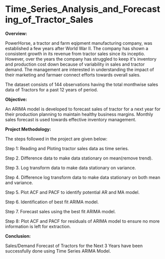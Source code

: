 # Time_Series_Analysis_and_Forecasting_of_Tractor_Sales

**Overview:**

PowerHorse, a tractor and farm eqipment manufacturing company, was established a few years after World War II. The company has shown a consistent growth in its revenue from tractor sales since its inceptio. However, over the years the company has struggled to keep it's inventory and production cost down because of variability in sales and tractor demand. The management are interested in understanding the impact of their marketing and farmaer connect efforts towards overall sales.

The dataset consists of 144 observations having the total monthwise sales data of Tractors for a past 12 years of period.

**Objective:**

An ARIMA model is developed to forecast sales of tractor for a next year for their production planning to maintain healthy business margins.
Monthly sales forecast is used towards effective inventory management.

**Project Methodology:**

The steps followed in the project are given below:

Step 1: Reading and Ploting tractor sales data as time series.

Step 2. Difference data to make data stationary on mean(remove trend).

Step 3. Log transform data to make data stationary on variance.

Step 4. Difference log transform data to make data stationary on both mean and variance.

Step 5. Plot ACF and PACF to identify potential AR and MA model.

Step 6. Identification of best fit ARIMA model.

Step 7. Forecast sales using the best fit ARIMA model.

Step 8: Plot ACF and PACF for residuals of ARIMA model to ensure no more information is left for extraction.

**Conclusion:**

Sales/Demand Forecast of Tractors for the Next 3 Years have been successfully done using Time Series ARIMA Model.
